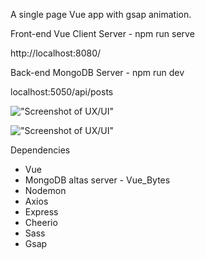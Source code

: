 A single page Vue app with gsap animation.

Front-end Vue Client Server - npm run serve

http://localhost:8080/

Back-end MongoDB Server - npm run dev

localhost:5050/api/posts

!["Screenshot of UX/UI"](https://github.com/MikeTheFyke/VueIt/blob/master/client/src/assets/ScreenShot-UIUX.jpg)

!["Screenshot of UX/UI"](https://github.com/MikeTheFyke/VueIt/blob/master/client/src/assets/ScreenShot-GroceryList.jpg)

Dependencies
- Vue
- MongoDB altas server - Vue_Bytes
- Nodemon
- Axios
- Express
- Cheerio
- Sass
- Gsap
